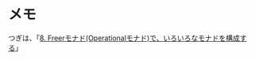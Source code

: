 メモ
====

つぎは、「[8. Freerモナド(Operationalモナド)で、いろいろなモナドを構成する](https://qiita.com/YoshikuniJujo/items/686fedc92fd20ff70ab8)」
